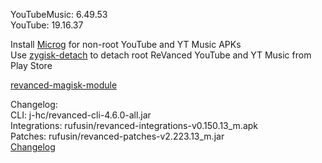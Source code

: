YouTubeMusic: 6.49.53  
YouTube: 19.16.37  

Install [Microg](https://github.com/ReVanced/GmsCore/releases) for non-root YouTube and YT Music APKs  
Use [zygisk-detach](https://github.com/j-hc/zygisk-detach) to detach root ReVanced YouTube and YT Music from Play Store  

[revanced-magisk-module](https://github.com/j-hc/revanced-magisk-module)  

Changelog:  
CLI: j-hc/revanced-cli-4.6.0-all.jar  
Integrations: rufusin/revanced-integrations-v0.150.13_m.apk  
Patches: rufusin/revanced-patches-v2.223.13_m.jar  
[Changelog](https://github.com/rufusin/revanced-patches/releases/tag/vv2.223.13_m)  
